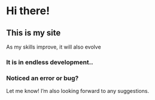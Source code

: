 # Hi there!
## This is my site

As my skills improve, it will also evolve
### It is in endless development.. 

### Noticed an error or bug?
Let me know! 
I’m also looking forward to any suggestions.
